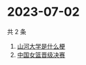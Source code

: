 # 2023-07-02

共 2 条

<!-- BEGIN ZHIHUSEARCH -->
<!-- 最后更新时间 Sun Jul 02 2023 08:59:50 GMT+0800 (China Standard Time) -->
1. [山河大学是什么梗](https://www.zhihu.com/search?q=山河大学是什么梗)
1. [中国女篮晋级决赛](https://www.zhihu.com/search?q=中国女篮晋级决赛)
<!-- END ZHIHUSEARCH -->
